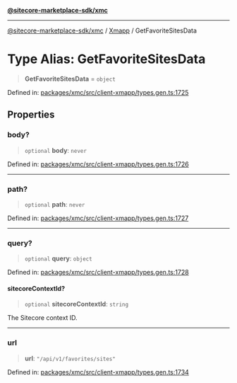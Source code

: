 [**@sitecore-marketplace-sdk/xmc**](../../../../README.md)

***

[@sitecore-marketplace-sdk/xmc](../../../../README.md) / [Xmapp](../README.md) / GetFavoriteSitesData

# Type Alias: GetFavoriteSitesData

> **GetFavoriteSitesData** = `object`

Defined in: [packages/xmc/src/client-xmapp/types.gen.ts:1725](https://github.com/Sitecore/marketplace-sdk/blob/main/packages/xmc/src/client-xmapp/types.gen.ts#L1725)

## Properties

### body?

> `optional` **body**: `never`

Defined in: [packages/xmc/src/client-xmapp/types.gen.ts:1726](https://github.com/Sitecore/marketplace-sdk/blob/main/packages/xmc/src/client-xmapp/types.gen.ts#L1726)

***

### path?

> `optional` **path**: `never`

Defined in: [packages/xmc/src/client-xmapp/types.gen.ts:1727](https://github.com/Sitecore/marketplace-sdk/blob/main/packages/xmc/src/client-xmapp/types.gen.ts#L1727)

***

### query?

> `optional` **query**: `object`

Defined in: [packages/xmc/src/client-xmapp/types.gen.ts:1728](https://github.com/Sitecore/marketplace-sdk/blob/main/packages/xmc/src/client-xmapp/types.gen.ts#L1728)

#### sitecoreContextId?

> `optional` **sitecoreContextId**: `string`

The Sitecore context ID.

***

### url

> **url**: `"/api/v1/favorites/sites"`

Defined in: [packages/xmc/src/client-xmapp/types.gen.ts:1734](https://github.com/Sitecore/marketplace-sdk/blob/main/packages/xmc/src/client-xmapp/types.gen.ts#L1734)

